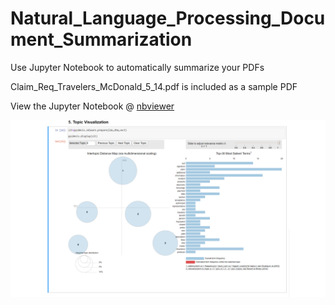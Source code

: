 # Natural_Language_Processing_Document_Summarization
Use Jupyter Notebook to automatically summarize your PDFs

Claim_Req_Travelers_McDonald_5_14.pdf is included as a sample PDF

View the Jupyter Notebook @ [nbviewer](https://nbviewer.jupyter.org/github/MattLondon101/Natural_Language_Processing_Document_Summarization/blob/master/AutoDocSum6.ipynb)

![Topic Visualization at end of AutoDocSum6.ipynb.ipynb](https://github.com/MattLondon101/Images/blob/master/TopicVisualization1.png)

